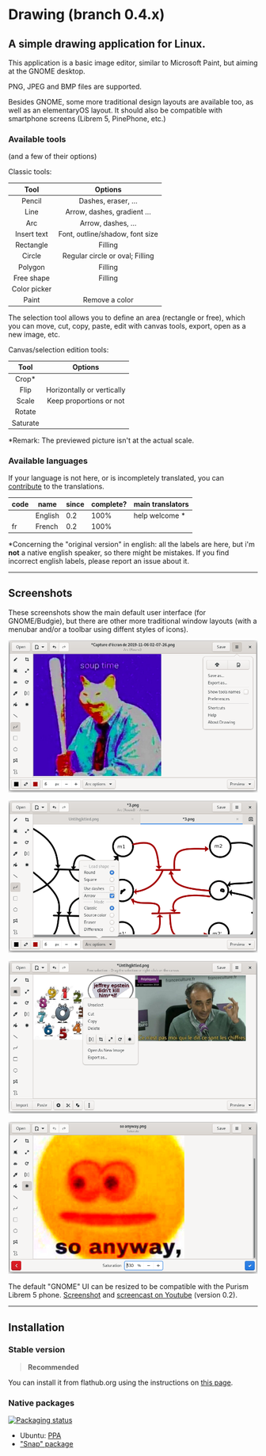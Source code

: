 # Drawing (branch 0.4.x)

## A simple drawing application for Linux.

This application is a basic image editor, similar to Microsoft Paint, but aiming
at the GNOME desktop.

PNG, JPEG and BMP files are supported.

Besides GNOME, some more traditional design layouts are available too, as well
as an elementaryOS layout. It should also be compatible with smartphone screens
(Librem 5, PinePhone, etc.)

### Available tools

(and a few of their options)

Classic tools:

| Tool      | Options        |
|:---------:|:--------------:|
|Pencil     |Dashes, eraser, …|
|Line       |Arrow, dashes, gradient …
|Arc        |Arrow, dashes, …|
|Insert text|Font, outline/shadow, font size|
|Rectangle  |Filling         |
|Circle     |Regular circle or oval; Filling
|Polygon    |Filling         |
|Free shape |Filling         |
|Color picker|               |
|Paint      |Remove a color  |

The selection tool allows you to define an area (rectangle or free), which you
can move, cut, copy, paste, edit with canvas tools, export, open as a new image,
etc.

Canvas/selection edition tools:

| Tool      | Options   |
|:---------:|:---------:|
|Crop*      |           |
|Flip       |Horizontally or vertically
|Scale      |Keep proportions or not
|Rotate     |           |
|Saturate   |           |

\*Remark: The previewed picture isn't at the actual scale.

### Available languages

If your language is not here, or is incompletely translated, you can
[contribute](./CONTRIBUTING.md#translating) to the translations.

| code | name         | since | complete?  | main translators                  |
|------|--------------|-------|------------|-----------------------------------|
|      | English      | 0.2   | 100%       | help welcome *                    |
| fr   | French       | 0.2   | 100%       |                                   |

\*Concerning the "original version" in english: all the labels are here, but
i'm **not** a native english speaker, so there might be mistakes. If you find
incorrect english labels, please report an issue about it.

----

## Screenshots

These screenshots show the main default user interface (for GNOME/Budgie), but
there are other more traditional window layouts (with a menubar and/or a toolbar
using diffent styles of icons).

![The primary menu opened](./help/C/figures/screenshot_menu.png)

![The options of the "arc" tool](./help/C/figures/screenshot_arc.png)

![Here part of the image is selected, and the selection menu is opened](./help/C/figures/screenshot_selection.png)

![An example of a tool modifying the whole canvas](./help/C/figures/screenshot_saturate.png)

The default "GNOME" UI can be resized to be compatible with the Purism Librem 5
phone. [Screenshot](./docs/screenshots/librem_options.png) and
[screencast on Youtube](https://www.youtube.com/watch?v=xwfDnPd5NDU) (version 0.2).

----

## Installation

### Stable version

>**Recommended**

You can install it from flathub.org using the instructions on [this page](https://flathub.org/apps/details/com.github.maoschanz.drawing).

### Native packages

[![Packaging status](https://repology.org/badge/vertical-allrepos/drawing.svg)](https://repology.org/project/drawing/versions)

- Ubuntu: [PPA](https://launchpad.net/~cartes/+archive/ubuntu/drawing/)
- ["Snap" package](https://snapcraft.io/drawing)

